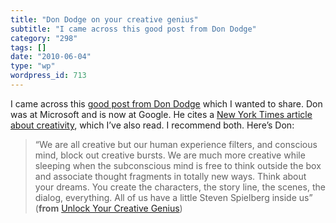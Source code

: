 ```yaml
---
title: "Don Dodge on your creative genius"
subtitle: "I came across this good post from Don Dodge"
category: "298"
tags: []
date: "2010-06-04"
type: "wp"
wordpress_id: 713
---
```

I came across this [good post from Don Dodge](http://dondodge.typepad.com/the_next_big_thing/2010/05/how-to-unlock-your-creative-genius.html) which I wanted to share. Don was at Microsoft and is now at Google. He cites a [New York Times article about creativity](http://www.nytimes.com/2010/05/08/books/08creative.html), which I’ve also read. I recommend both. Here’s Don:
> “We are all creative but our human experience filters, and conscious mind, block out creative bursts. We are much more creative while sleeping when the subconscious mind is free to think outside the box and associate thought fragments in totally new ways. Think about your dreams. You create the characters, the story line, the scenes, the dialog,
everything. All of us have a little Steven Spielberg inside us” (**from** [Unlock Your Creative Genius](http://dondodge.typepad.com/the_next_big_thing/2010/05/how-to-unlock-your-creative-genius.html))